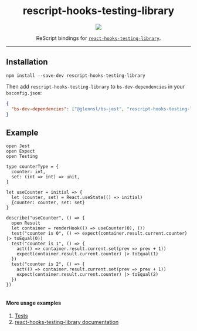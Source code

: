 <div align="center">
<h1>rescript-hooks-testing-library</h1>

<img src="https://raw.githubusercontent.com/testing-library/react-hooks-testing-library/main/public/ram.png">

ReScript bindings for [`react-hooks-testing-library`](https://github.com/mpeyper/react-hooks-testing-library).

</div>
<hr/>

## Installation

`npm install --save-dev rescript-hooks-testing-library`

Then add `rescript-hooks-testing-library` to `bs-dev-dependencies` in your `bsconfig.json`:

```json
{
  "bs-dev-dependencies": ["@glennsl/bs-jest", "rescript-hooks-testing-library"]
}
```

## Example

```reason
open Jest
open Expect
open Testing

type counterType = {
  counter: int,
  set: (int => int) => unit,
}

let useCounter = initial => {
  let (counter, set) = React.useState(() => initial)
  {counter: counter, set: set}
}

describe("useCounter", () => {
  open Result
  let container = renderHook(() => useCounter(0), ())
  test("counter is 0", () => expect(container.result.current.counter) |> toEqual(0))
  test("counter is 1", () => {
    act(() => container.result.current.set(prev => prev + 1))
    expect(container.result.current.counter) |> toEqual(1)
  })
  test("counter is 2", () => {
    act(() => container.result.current.set(prev => prev + 1))
    expect(container.result.current.counter) |> toEqual(2)
  })
})


```
#### More usage examples
1. [Tests](https://github.com/glebskr/rescript-hooks-testing-library/tree/master/__tests__)
2. [react-hooks-testing-library documentation](https://react-hooks-testing-library.com/)
